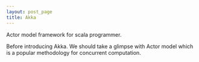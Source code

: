 ```yaml
---
layout: post_page
title: Akka
---
```

Actor model framework for scala programmer.

Before introducing Akka. We should take a glimpse with Actor model which is a popular methodology for concurrent computation.
